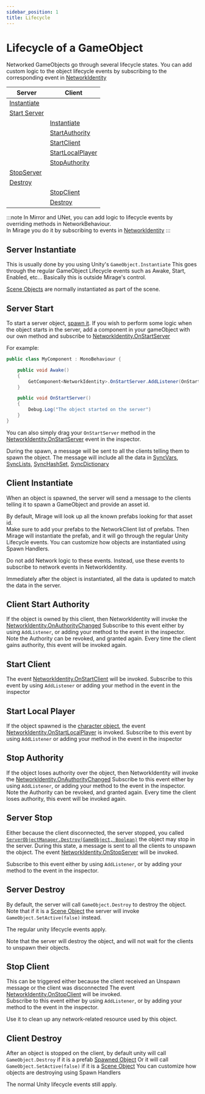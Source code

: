 ```yaml
---
sidebar_position: 1
title: Lifecycle
---
```


# Lifecycle of a GameObject

Networked GameObjects go through several lifecycle states. 
You can add custom logic to the object lifecycle events by subscribing to the corresponding event in [NetworkIdentity](/docs/reference/Mirage/NetworkIdentity)

| Server                             | Client                                    |
| ---------------------------------- | ----------------------------------------- |
| [Instantiate](#server-instantiate) |                                           |
| [Start Server](#server-start)      |                                           |
|                                    | [Instantiate](#client-instantiate)        |
|                                    | [StartAuthority](#client-start-authority) |
|                                    | [StartClient](#start-client)              |
|                                    | [StartLocalPlayer](#start-local-player)   |
|                                    | [StopAuthority](#stop-authority)          |
| [StopServer](#server-stop)         |                                           |
| [Destroy](#server-destroy)         |                                           |
|                                    | [StopClient](#stop-client)                |
|                                    | [Destroy](#client-destroy)                |


:::note
In Mirror and UNet, you can add logic to lifecycle events by overriding methods in NetworkBehaviour.  
In Mirage you do it by subscribing to events in [NetworkIdentity](/docs/reference/Mirage/NetworkIdentity)
:::

## Server Instantiate

This is usually done by you using Unity's `GameObject.Instantiate` 
This goes through the regular GameObject Lifecycle events such as Awake, Start, Enabled, etc...
Basically this is outside Mirage's control.

[Scene Objects](/docs/guides/game-objects/scene-objects) are normally instantiated as part of the scene.

## Server Start

To start a server object, [spawn it](/docs/guides/game-objects/spawn-object). If you wish to perform some logic when the object starts in the server, add a component in your gameObject with our own method and subscribe to [NetworkIdentity.OnStartServer](/docs/reference/Mirage/NetworkIdentity#onstartserver)

For example:

```cs
public class MyComponent : MonoBehaviour {

    public void Awake() 
    {
        GetComponent<NetworkIdentity>.OnStartServer.AddListener(OnStartServer);
    }

    public void OnStartServer() 
    {
        Debug.Log("The object started on the server")
    }
}
```

You can also simply drag your `OnStartServer` method in the [NetworkIdentity.OnStartServer](/docs/reference/Mirage/NetworkIdentity#onstartserver) event in the inspector.

During the spawn, a message will be sent to all the clients telling them to spawn the object. The message
will include all the data in [SyncVars](/docs/guides/sync/sync-var), [SyncLists](/docs/guides/sync/sync-objects/sync-list), [SyncHashSet](/docs/guides/sync/sync-objects/sync-hash-set), [SyncDictionary](/docs/guides/sync/sync-objects/sync-dictionary)

## Client Instantiate

When an object is spawned,  the server will send a message to the clients telling it to spawn a GameObject and provide 
an asset id.

By default, Mirage will look up all the known prefabs looking for that asset id.  
Make sure to add your prefabs to the NetworkClient list of prefabs.
Then Mirage will instantiate the prefab,  and it will go through the regular Unity Lifecycle events.
You can customize how objects are instantiated using Spawn Handlers.

Do not add Network logic to these events.  Instead,  use these events to subscribe to network events in NetworkIdentity.

Immediately after the object is instantiated, all the data is updated to match the data in the server.

## Client Start Authority

If the object is owned by this client, then NetworkIdentity will invoke the [NetworkIdentity.OnAuthorityChanged](/docs/reference/Mirage/NetworkIdentity#onauthoritychanged)
Subscribe to this event either by using `AddListener`,  or adding your method to the event in the inspector.
Note the Authority can be revoked, and granted again.  Every time the client gains authority, this event will be invoked again.

## Start Client

The event [NetworkIdentity.OnStartClient](/docs/reference/Mirage/NetworkIdentity#onstartclient) will be invoked. 
Subscribe to this event by using `AddListener` or adding your method in the event in the inspector

## Start Local Player

If the object spawned is the [character object](/docs/guides/game-objects/spawn-player),  the event [NetworkIdentity.OnStartLocalPlayer](/docs/reference/Mirage/NetworkIdentity#onstartlocalplayer)
is invoked.
Subscribe to this event by using `AddListener` or adding your method in the event in the inspector

## Stop Authority

If the object loses authority over the object, then NetworkIdentity will invoke the [NetworkIdentity.OnAuthorityChanged](/docs/reference/Mirage/NetworkIdentity#onauthoritychanged)
Subscribe to this event either by using `AddListener`,  or adding your method to the event in the inspector.
Note the Authority can be revoked, and granted again.  Every time the client loses authority, this event will be invoked again.

## Server Stop

Either because the client disconnected, the server stopped, 
you called [`ServerObjectManager.Destroy(GameObject, Boolean)`](/docs/reference/Mirage/ServerObjectManager#destroygameobject-boolean) the object may stop in the server.
During this state, a message is sent to all the clients to unspawn the object.
The event [NetworkIdentity.OnStopServer](/docs/reference/Mirage/NetworkIdentity#onstopserver) will be invoked. 

Subscribe to this event either by using `AddListener`, or by adding your method to the event in the inspector.

## Server Destroy

By default, the server will call `GameObject.Destroy` to destroy the object.  
Note that if it is a [Scene Object](/docs/guides/game-objects/scene-objects) the server will invoke `GameObject.SetActive(false)` instead.  

The regular unity lifecycle events apply.

Note that the server will destroy the object, and will not wait for the clients to unspawn their objects.

## Stop Client

This can be triggered either because the client received an Unspawn message or the client was disconnected
The event [NetworkIdentity.OnStopClient](/docs/reference/Mirage/NetworkIdentity#onstopclient) will be invoked.  
Subscribe to this event either by using `AddListener`, or by adding your method to the event in the inspector.

Use it to clean up any network-related resource used by this object.

## Client Destroy

After an object is stopped on the client,  by default unity will call `GameObject.Destroy` if it is a prefab [Spawned Object](/docs/guides/game-objects/spawn-object)
Or it will call `GameObject.SetActive(false)` if it is a [Scene Object](/docs/guides/game-objects/scene-objects)
You can customize how objects are destroying using Spawn Handlers

The normal Unity lifecycle events still apply.
